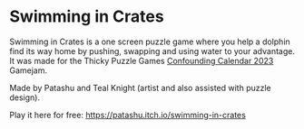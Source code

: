 # Swimming in Crates

Swimming in Crates is a one screen puzzle game where you help a dolphin find its way home by pushing, swapping and using water to your advantage. It was made for the Thicky Puzzle Games [Confounding Calendar 2023](https://confoundingcalendar.itch.io/) Gamejam.

Made by Patashu and Teal Knight (artist and also assisted with puzzle design).

Play it here for free: https://patashu.itch.io/swimming-in-crates

